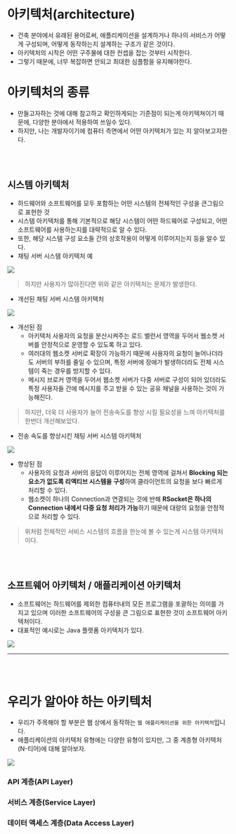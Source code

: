 # 아키텍처(architecture)
 - 건축 분야에서 유래된 용어로써, 애플리케이션을 설계하거나 하나의 서비스가 어떻게 구성되며, 어떻게 동작하는지 설계하는 구조가 같은 것이다.
 - 아키텍처의 시작은 어떤 구주물에 대한 컨셉을 잡는 것부터 시작한다. 
 - 그렇기 때문에, 너무 복잡하면 안되고 최대한 심플함을 유지해야한다.


# 아키텍처의 종류 
 - 만들고자하는 것에 대해 참고하고 확인하게되는 기준점이 되는게 아키텍쳐이기 때문에, 다양한 분야에서 적용하여 쓰일수 있다. 
 - 하지만, 나는 개발자이기에 컴퓨터 측면에서 어떤 아키텍처가 있는 지 알아보고자한다. 

<br></br>

## 시스템 아키텍처 
 - 하드웨어와 소프트웨어를 모두 포함하는 어떤 시스템의 전체적인 구성을 큰그림으로 표현한 것
 - 시스템 아키텍처를 통해 기본적으로 해당 시스템이 어떤 하드웨어로 구성되고, 어떤 소프트웨어를 사용하는지를 대략적으로 알 수 있다. 
 - 또한, 해당 시스템 구성 요소들 간의 상호작용이 어떻게 이루어지는지 등을 알수 있다. 
 - 채팅 서버 시스템 아키텍처 예

<img src="https://user-images.githubusercontent.com/104331549/173766293-94128f33-a673-4ced-a365-828bf6c37707.png">

> 하지만 사용자가 많아진다면 위와 같은 아키텍처는 문제가 발생한다.

 - 개선된 채팅 서버 시스템 아키텍처
<img src="https://user-images.githubusercontent.com/104331549/173766893-a0afdbc3-9e9e-4108-a3a0-0db3518e7393.png">

 - 개선된 점 
   - 아키텍처 사용자의 요청을 분산시켜주는 로드 밸런서 영역을 두어서 웹소켓 서버를 안정적으로 운영할 수 있도록 하고 있다.
   - 여러대의 웹소켓 서버로 확장이 가능하기 때문에 사용자의 요청이 늘어나더라도 서버의 부하를 줄일 수 있으며, 특정 서버에 장애가 발생하더라도 전체 시스템이 죽는 경우를 방지할 수 있다.
   - 메시지 브로커 영역을 두어서 웹소켓 서버가 다중 서버로 구성이 되어 있더라도 특정 사용자들 간에 메시지를 주고 받을 수 있는 공유 채널을 사용하는 것이 가능해진다.

> 하지만, 더욱 더 사용자가 늘어 전송속도를 향상 시킬 필요성을 느껴 아키텍처를 한번더 개선해보았다.

- 전송 속도를 향상시킨 채팅 서버 시스템 아키텍처
<img src="https://user-images.githubusercontent.com/104331549/173767460-c8247048-5166-44ac-b299-fd9eade4081e.png">
 
 - 향상된 점
   - 사용자의 요청과 서버의 응답이 이루어지는 전체 영역에 걸쳐서 **Blocking 되는 요소가 없도록 리액티브 시스템을 구성**하여 클라이언트의 요청을 보다 빠르게 처리할 수 있다.
   - 웹소켓이 하나의 Connection과 연결되는 것에 반해 **RSocket은 하나의 Connection 내에서 다중 요청 처리가 가능**하기 때문에 대량의 요청을 안정적으로 처리할 수 있다.


> 위처럼 전체적인 서비스 시스템의 흐름을 한눈에 볼 수 있는게 시스템 아키텍처이다. 

<br></br>

## 소프트웨어 아키텍처 / 애플리케이션 아키텍처
 - 소프트웨어는 하드웨어를 제외한 컴퓨터내의 모든 프로그램을 포괄하는 의미를 가지고 있으며 이러한 소프트웨어의 구성을 큰 그림으로 표현한 것이 소프트웨어 아키텍처이다.
 - 대표적인 예시로는 Java 플랫폼 아키텍처가 있다.
<img src="https://user-images.githubusercontent.com/104331549/173768486-75b2d630-81bb-4e78-848e-60747c0c87e8.png">

---
<br></br>

# 우리가 알아야 하는 아키텍처 
- 우리가 주목해야 할 부분은 웹 상에서 동작하는 `웹 애플리케이션을 위한 아키텍처`입니다.
- 애플리케이션의 아키텍처 유형에는 다양한 유형이 있지만, 그 중 계층형 아키텍처(N-티어)에 대해 알아보자.

<img src= "https://user-images.githubusercontent.com/104331549/173769128-72d41aa8-0c20-4511-b446-0335e57f1fa1.png">

### API 계층(API Layer)
### 서비스 계층(Service Layer)
### 데이터 액세스 계층(Data Access Layer)

